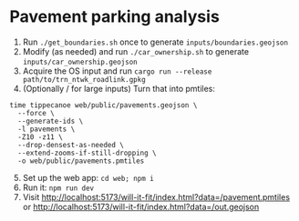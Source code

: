 # Pavement parking analysis

1.  Run `./get_boundaries.sh` once to generate `inputs/boundaries.geojson`
2.  Modify (as needed) and run `./car_ownership.sh` to generate `inputs/car_ownership.geojson`
3.  Acquire the OS input and run `cargo run --release path/to/trn_ntwk_roadlink.gpkg`
4.  (Optionally / for large inputs) Turn that into pmtiles:

```
time tippecanoe web/public/pavements.geojson \
  --force \
  --generate-ids \
  -l pavements \
  -Z10 -z11 \
  --drop-densest-as-needed \
  --extend-zooms-if-still-dropping \
  -o web/public/pavements.pmtiles
```

5.  Set up the web app: `cd web; npm i`
6.  Run it: `npm run dev`
7.  Visit <http://localhost:5173/will-it-fit/index.html?data=/pavement.pmtiles> or <http://localhost:5173/will-it-fit/index.html?data=/out.geojson>
